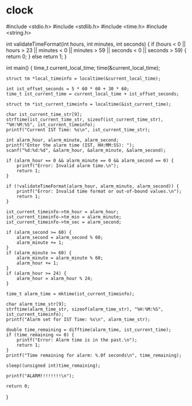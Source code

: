 # clock
#include <stdio.h>
#include <stdlib.h>
#include <time.h>
#include <string.h>

int validateTimeFormat(int hours, int minutes, int seconds) {
    if (hours < 0 || hours > 23 ||
        minutes < 0 || minutes > 59 ||
        seconds < 0 || seconds > 59) {
        return 0;
    }
    else
    return 1;
}

int main() {
    time_t current_local_time;
    time(&current_local_time);

    struct tm *local_timeinfo = localtime(&current_local_time);

    int ist_offset_seconds = 5 * 60 * 60 + 30 * 60;
    time_t ist_current_time = current_local_time + ist_offset_seconds;

    struct tm *ist_current_timeinfo = localtime(&ist_current_time);

    char ist_current_time_str[9];
    strftime(ist_current_time_str, sizeof(ist_current_time_str), "%H:%M:%S", ist_current_timeinfo);
    printf("Current IST Time: %s\n", ist_current_time_str);

    int alarm_hour, alarm_minute, alarm_second;
    printf("Enter the alarm time (IST, HH:MM:SS): ");
    scanf("%d:%d:%d", &alarm_hour, &alarm_minute, &alarm_second);

    if (alarm_hour == 0 && alarm_minute == 0 && alarm_second == 0) {
        printf("Error: Invalid alarm time.\n");
        return 1;
    }

    if (!validateTimeFormat(alarm_hour, alarm_minute, alarm_second)) {
        printf("Error: Invalid time format or out-of-bound values.\n");
        return 1;
    }

    ist_current_timeinfo->tm_hour = alarm_hour;
    ist_current_timeinfo->tm_min = alarm_minute;
    ist_current_timeinfo->tm_sec = alarm_second;

    if (alarm_second >= 60) {
        alarm_second = alarm_second % 60;
        alarm_minute += 1;
    }
    if (alarm_minute >= 60) {
        alarm_minute = alarm_minute % 60;
        alarm_hour += 1;
    }
    if (alarm_hour >= 24) {
        alarm_hour = alarm_hour % 24;
    }

    time_t alarm_time = mktime(ist_current_timeinfo);

    char alarm_time_str[9];
    strftime(alarm_time_str, sizeof(alarm_time_str), "%H:%M:%S", ist_current_timeinfo);
    printf("Alarm set for IST Time: %s\n", alarm_time_str);

    double time_remaining = difftime(alarm_time, ist_current_time);
    if (time_remaining <= 0) {
        printf("Error: Alarm time is in the past.\n");
        return 1;
    }
    printf("Time remaining for alarm: %.0f seconds\n", time_remaining);

    sleep((unsigned int)time_remaining);

    printf("ALARM!!!!!!!!\n");

    return 0;
}
